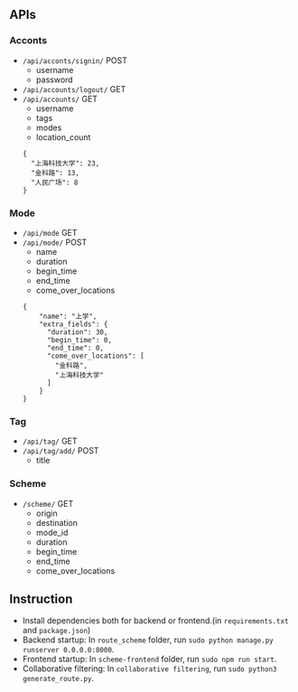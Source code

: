 ## APIs
### Acconts
- `/api/acconts/signin/` POST
  - username
  - password
- `/api/accounts/logout/` GET
- `/api/accounts/` GET
  - username
  - tags
  - modes
  - location_count
  ```
  {
    "上海科技大学": 23,
    "金科路": 13,
    "人民广场": 8
  }
  ```

### Mode
- `/api/mode` GET
- `/api/mode/` POST
  - name
  - duration
  - begin_time
  - end_time
  - come_over_locations
  ```
  {
      "name": "上学",
      "extra_fields": {
        "duration": 30,
        "begin_time": 0,
        "end_time": 0,
        "come_over_locations": [
          "金科路",
          "上海科技大学"
        ]
      }
  }
  ```

### Tag
- `/api/tag/` GET
- `/api/tag/add/` POST
  - title


### Scheme
- `/scheme/` GET
  - origin
  - destination
  - mode_id
  - duration
  - begin_time
  - end_time
  - come_over_locations

## Instruction
- Install dependencies both for backend or frontend.(in `requirements.txt` and `package.json`)
- Backend startup: In `route_scheme` folder, run `sudo python manage.py runserver 0.0.0.0:8000`.
- Frontend startup: In `scheme-frontend` folder, run `sudo npm run start`.
- Collaborative filtering: In `collaborative filtering`, run `sudo python3 generate_route.py`.
